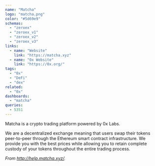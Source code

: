 ```yaml
---
name: "Matcha"
logo: "matcha.png"
color: "#5d69e9"
schemas:
  - "zeroex"
  - "zeroex_v1"
  - "zeroex_v2"
  - "zeroex_v3"
links:
  - name: "Website"
    link: "https://matcha.xyz"
  - name: "0x Website"
    link: "https://0x.org/"
tags:
  - "0x"
  - "DeFi"
  - "dex"
related:
  - "0x"
dashboards:
  - "matcha"
queries:
  - 5351
---
```


Matcha is a crypto trading platform powered by 0x Labs. 

We are a decentralized exchange meaning that users swap their tokens peer-to-peer through the Ethereum smart contract infrastructure. We provide you with the best prices while allowing you to retain complete custody of your tokens throughout the entire trading process.

*From http://help.matcha.xyz/.*
